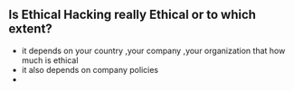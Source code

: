 ## Is Ethical Hacking really Ethical or to which extent?
- it depends on your country ,your company ,your organization that how much is ethical
- it also depends on company policies
- 